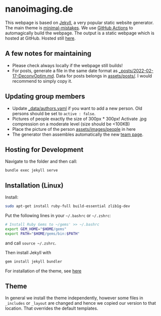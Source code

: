 # nanoimaging.de


This webpage is based on [Jekyll](https://jekyllrb.com/), a very popular static website generator.
The main theme is [minimal-mistakes](https://github.com/mmistakes/minimal-mistakes).
We use [GitHub Actions](https://jekyllrb.com/docs/continuous-integration/github-actions/) to automagically build the webpage.
The output is a static webpage which is hosted at GitHub.
Hosted still [here](https://bionanoimaging.github.io).

## A few notes for maintaining
* Please check always locally if the webpage still builds!
* For posts, generate a file in the same date format as [_posts/2022-02-17-DeconvOptim.md](_posts/2022-02-17-DeconvOptim.md). Data for posts belongs in [assets/posts/](assets/posts/). I would recommend to simply copy it.


## Updating group members
* Update [_data/authors.yaml](_data/authors.yaml) if you want to add a new person. Old persons should be set to `active : false`.
* Pictures of people exactly the size of 300px * 300px! Activate .jpg compression on a moderate level (size should be <100KB)
* Place the picture of the person [assets/images/people](assets/images/people) in here
* The generator then assembles automatically the new [team page](https://bionanoimaging.github.io/team/).

## Hosting for Development
Navigate to the folder and then call:
```
bundle exec jekyll serve
```

## Installation (Linux)

Install:
```bash
sudo apt-get install ruby-full build-essential zlib1g-dev
```

Put the following lines in your `~/.bashrc` or `~/.zshrc`:
```bash
# Install Ruby Gems to ~/gems' >> ~/.bashrc
export GEM_HOME="$HOME/gems"
export PATH="$HOME/gems/bin:$PATH"
```
and call `source ~/.zshrc`.

Then install Jekyll with
```bash
gem install jekyll bundler
```

For installation of the theme, see [here](https://github.com/mmistakes/minimal-mistakes#gem-based-method)


## Theme
In general we install the theme independently, however some files in `_includes` or `_layout` are changed and hence
we copied our version to that location. That overrides the default templates.
